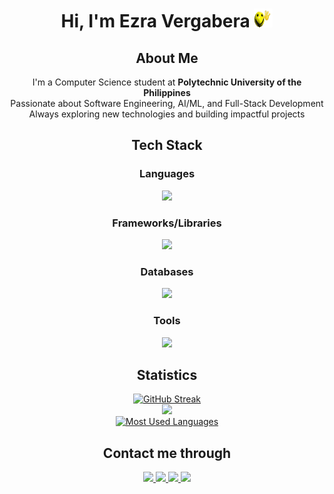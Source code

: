 <h1 align="center">Hi, I'm Ezra Vergabera  <img src="emoji-waving-happy-emoji.gif" height="30" width="30"></h2>

<div align="center">
    <h2>About Me</h2>
    <p>
        I'm a Computer Science student at <strong>Polytechnic University of the Philippines</strong> <br>
        Passionate about Software Engineering, AI/ML, and Full-Stack Development <br>
        Always exploring new technologies and building impactful projects
    </p>
</div>

<div align="center">
    <h2>Tech Stack</h2>
    <h3>Languages</h3>
    <img src="https://skillicons.dev/icons?i=py,java,js,ts,html,css"/>
    <h3>Frameworks/Libraries</h3>
    <img src="https://skillicons.dev/icons?i=react,nextjs,tailwind,bootstrap,django,flask,vite,laravel"/>
    <h3>Databases</h3>
    <img src="https://skillicons.dev/icons?i=postgres,mysql,sqlite"/>
    <h3>Tools</h3>
    <img src="https://skillicons.dev/icons?i=git,docker,vercel,heroku,postman,vscode,visualstudio,powershell"/>
</div>

<div>
    <h2 align="center">Statistics</h2>
    <div align="center">
        <a href="https://github.com/ezravergabera">
            <img src="https://github-readme-streak-stats-three-murex.vercel.app?user=ezravergabera&theme=buefy&hide_border=true&fire=FF0000&ring=FF8F8F&currStreakNum=FF200D" alt="GitHub Streak" />
        </a>
    </div>
    <div align="center">
        <a href="https://github.com/ezravergabera">
            <img src="https://github-readme-stats.vercel.app/api?username=ezravergabera&theme=buefy&count_private=true">
        </a>
    </div>
    <div align="center">
        <a href="https://github.com/ezravergabera">
            <img alt="Most Used Languages" src="https://denvercoder1-github-readme-stats.vercel.app/api/top-langs/?username=ezravergabera&langs_count=8&count_private=true&layout=compact&theme=buefy"/>
        </a>
    </div>
</div>

<div>
    <h2 align="center">Contact me through</h2>
    <div align="center">
        <a href="mailto:ezra.vergabera@gmail.com?view=comp">
            <img src="https://img.shields.io/badge/Gmail-D14836?style=for-the-badge&logo=gmail&logoColor=white"/>
        </a>
        <a href="https://www.facebook.com/jenchulichaengggg/">
            <img src="https://img.shields.io/badge/Facebook-1877F2?style=for-the-badge&logo=facebook&logoColor=white"/>
        </a>
        <a href="https://www.linkedin.com/in/jose-ezra-nazarene-vergabera-4346a7258/">
            <img src="https://img.shields.io/badge/LinkedIn-0077B5?style=for-the-badge&logo=linkedin&logoColor=white"/>
        </a>
        <a href="https://www.github.com/ezravergabera">
            <img src="https://img.shields.io/badge/Github-f5f5f5?style=for-the-badge&logo=Github&logoColor=black"/>
        </a>
    </div>
</div>
